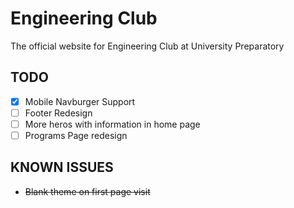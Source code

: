 # Engineering Club

The official website for Engineering Club at University Preparatory

## TODO

- [x] Mobile Navburger Support
- [ ] Footer Redesign
- [ ] More heros with information in home page
- [ ] Programs Page redesign

## KNOWN ISSUES

- ~~Blank theme on first page visit~~
